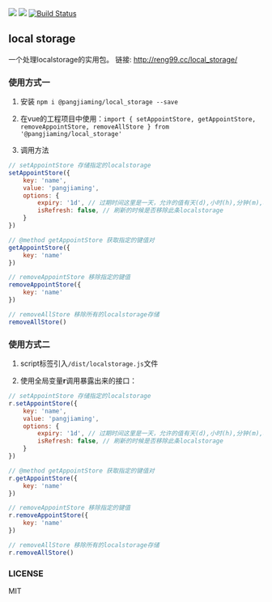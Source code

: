 [![](https://img.shields.io/github/issues/reng99/local_storage.svg)](https://github.com/reng99/local_storage/issues)
[![](https://img.shields.io/github/license/reng99/local_storage.svg)](https://github.com/reng99/local_storage/blob/master/LICENSE)
[![Build Status](https://www.travis-ci.org/reng99/local_storage.svg?branch=master)](https://www.travis-ci.org/reng99/local_storage)

## local storage

一个处理localstorage的实用包。 链接: http://reng99.cc/local_storage/

### 使用方式一

1. 安装 `npm i @pangjiaming/local_storage --save`

2. 在vue的工程项目中使用：`import { setAppointStore, getAppointStore, removeAppointStore, removeAllStore } from '@pangjiaming/local_storage'`

3. 调用方法

```javascript
// setAppointStore 存储指定的localstorage
setAppointStore({
    key: 'name',
    value: 'pangjiaming',
    options: {
        expiry: '1d', // 过期时间这里是一天，允许的值有天(d),小时(h),分钟(m),秒(s)
        isRefresh: false, // 刷新的时候是否移除此条localstorage
    }
})
```

```javascript
// @method getAppointStore 获取指定的键值对
getAppointStore({
    key: 'name'
})
```

```javascript
// removeAppointStore 移除指定的键值
removeAppointStore({
    key: 'name'
})
```

```javascript
// removeAllStore 移除所有的localstorage存储
removeAllStore()
```

### 使用方式二

1. script标签引入`/dist/localstorage.js`文件

2. 使用全局变量**r**调用暴露出来的接口：
```javascript
// setAppointStore 存储指定的localstorage
r.setAppointStore({
    key: 'name',
    value: 'pangjiaming',
    options: {
        expiry: '1d', // 过期时间这里是一天，允许的值有天(d),小时(h),分钟(m),秒(s)
        isRefresh: false, // 刷新的时候是否移除此条localstorage
    }
})
```

```javascript
// @method getAppointStore 获取指定的键值对
r.getAppointStore({
    key: 'name'
})
```

```javascript
// removeAppointStore 移除指定的键值
r.removeAppointStore({
    key: 'name'
})
```

```javascript
// removeAllStore 移除所有的localstorage存储
r.removeAllStore()
```


### LICENSE

MIT